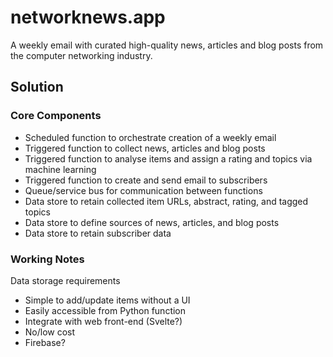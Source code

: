 # networknews.app

A weekly email with curated high-quality news, articles and blog posts from the computer networking industry.

## Solution

### Core Components

- Scheduled function to orchestrate creation of a weekly email
- Triggered function to collect news, articles and blog posts
- Triggered function to analyse items and assign a rating and topics via machine learning
- Triggered function to create and send email to subscribers
- Queue/service bus for communication between functions
- Data store to retain collected item URLs, abstract, rating, and tagged topics
- Data store to define sources of news, articles, and blog posts
- Data store to retain subscriber data

### Working Notes

Data storage requirements
 - Simple to add/update items without a UI
 - Easily accessible from Python function
 - Integrate with web front-end (Svelte?)
 - No/low cost
 - Firebase?